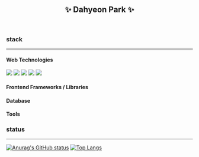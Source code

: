 ## <div align="center"> ✨ Dahyeon Park ✨ </div>

<br>

### stack
---
#### Web Technologies
<img src="https://img.shields.io/badge/HTML-white?style=flat-square&logo=HTML5&logoColor=#E34F26"> <img src="https://img.shields.io/badge/CSS-white?style=flat-square&logo=CSS3&logoColor=1572B6"> <img src="https://img.shields.io/badge/Java_Script-white?style=flat-square&logo=javascript&logoColor=#7DF1E"> <img src="https://img.shields.io/badge/JSP-white?style=flat-square&logo=JSP&logoColor="> <img src="https://img.shields.io/badge/ASP-white?style=flat-square&logo=ASP&logoColor=">
#### Frontend Frameworks / Libraries
#### Database
#### Tools

### status
---
[![Anurag's GitHub status](https://github-readme-stats.vercel.app/api?username=o0oiiiiing&theme=graywhite)](https://github.com/o0oiiiiing/github-readme-stats)
[![Top Langs](https://github-readme-stats.vercel.app/api/top-langs/?username=o0oiiiiing&theme=graywhite&layout=compact)](https://github.com/o0oiiiiing/github-readme-stats)
